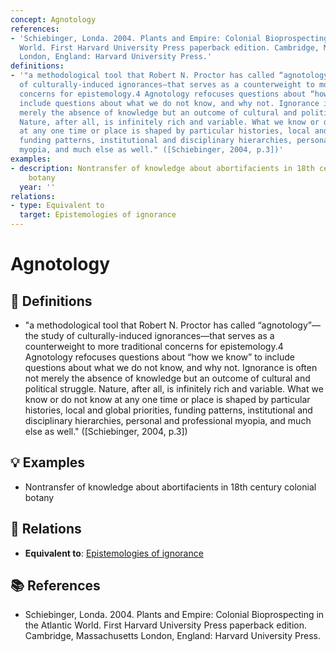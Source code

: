 ```yaml
---
concept: Agnotology
references:
- 'Schiebinger, Londa. 2004. Plants and Empire: Colonial Bioprospecting in the Atlantic
  World. First Harvard University Press paperback edition. Cambridge, Massachusetts
  London, England: Harvard University Press.'
definitions:
- '"a methodological tool that Robert N. Proctor has called “agnotology”—the study
  of culturally-induced ignorances—that serves as a counterweight to more traditional
  concerns for epistemology.4 Agnotology refocuses questions about “how we know” to
  include questions about what we do not know, and why not. Ignorance is often not
  merely the absence of knowledge but an outcome of cultural and political struggle.
  Nature, after all, is infinitely rich and variable. What we know or do not know
  at any one time or place is shaped by particular histories, local and global priorities,
  funding patterns, institutional and disciplinary hierarchies, personal and professional
  myopia, and much else as well." ([Schiebinger, 2004, p.3])'
examples:
- description: Nontransfer of knowledge about abortifacients in 18th century colonial
    botany
  year: ''
relations:
- type: Equivalent to
  target: Epistemologies of ignorance
---
```


# Agnotology

## 📖 Definitions

- "a methodological tool that Robert N. Proctor has called “agnotology”—the study of culturally-induced ignorances—that serves as a counterweight to more traditional concerns for epistemology.4 Agnotology refocuses questions about “how we know” to include questions about what we do not know, and why not. Ignorance is often not merely the absence of knowledge but an outcome of cultural and political struggle. Nature, after all, is infinitely rich and variable. What we know or do not know at any one time or place is shaped by particular histories, local and global priorities, funding patterns, institutional and disciplinary hierarchies, personal and professional myopia, and much else as well." ([Schiebinger, 2004, p.3])

## 💡 Examples

- Nontransfer of knowledge about abortifacients in 18th century colonial botany

## 🔗 Relations

- **Equivalent to**: [Epistemologies of ignorance](./epistemologies-of-ignorance.md)

## 📚 References

- Schiebinger, Londa. 2004. Plants and Empire: Colonial Bioprospecting in the Atlantic World. First Harvard University Press paperback edition. Cambridge, Massachusetts London, England: Harvard University Press.

